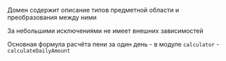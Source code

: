 Домен содержит описание типов предметной области и преобразования между ними

За небольшими исключениями не имеет внешних зависимостей

Основная формула расчёта пени за один день -
в модуле `calculator` - `calculateDailyAmount`